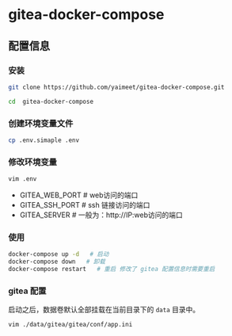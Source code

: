 # gitea-docker-compose

## 配置信息

### 安装

```bash
git clone https://github.com/yaimeet/gitea-docker-compose.git

cd  gitea-docker-compose
```

### 创建环境变量文件

```bash
cp .env.simaple .env
```

### 修改环境变量

```bash
vim .env
```

- GITEA_WEB_PORT # web访问的端口
- GITEA_SSH_PORT # ssh 链接访问的端口
- GITEA_SERVER # 一般为：http://IP:web访问的端口


### 使用

```bash
docker-compose up -d   # 启动
docker-compose down   # 卸载
docker-compose restart   # 重启 修改了 gitea 配置信息时需要重启
```

### gitea 配置

启动之后，数据卷默认全部挂载在当前目录下的 `data` 目录中。

```bash
vim ./data/gitea/gitea/conf/app.ini
```